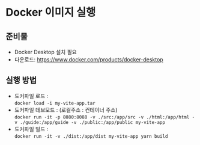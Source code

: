 # Docker 이미지 실행

## 준비물
- Docker Desktop 설치 필요
- 다운로드: https://www.docker.com/products/docker-desktop

## 실행 방법
- 도커파일 로드 :    
	`docker load -i my-vite-app.tar`
- 도커파일 데브모드 : (로컬주소 : 컨테이너 주소)   
	`docker run -it -p 8080:8088 -v ./src:/app/src -v ./html:/app/html -v ./guide:/app/guide -v ./public:/app/public my-vite-app`
- 도커파일 빌드 :  
	`docker run -it -v ./dist:/app/dist my-vite-app yarn build`